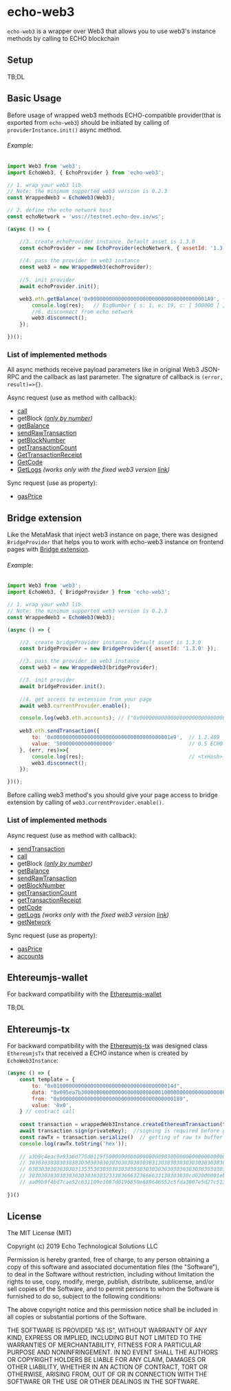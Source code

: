 
# echo-web3

``echo-web3`` is a wrapper over Web3 that allows you to use web3's instance methods by calling to ECHO blockchain

## Setup

TB;DL

## Basic Usage

Before usage of wrapped web3 methods ECHO-compatible provider(that is exported from `echo-web3`) should be 
initiated by calling of `providerInstance.init()` async method.

###### Example:

```javascript
import Web3 from 'web3';
import EchoWeb3, { EchoProvider } from 'echo-web3';

// 1. wrap your web3 lib. 
// Note: the minimum supported web3 version is 0.2.3 
const WrappedWeb3 = EchoWeb3(Web3);

// 2. define the echo network host
const echoNetwork = 'wss://testnet.echo-dev.io/ws';

(async () => {

	//3. create echoProvider instance. Default asset is 1.3.0
	const echoProvider = new EchoProvider(echoNetwork, { assetId: '1.3.0' });
	
	//4. pass the provider in web3 instance
	const web3 = new WrappedWeb3(echoProvider);
	
	//5. init provider
	await echoProvider.init();

	web3.eth.getBalance('0x00000000000000000000000000000000000001A9', (err, res)=>{
		console.log(res);   // BigNumber { s: 1, e: 19, c: [ 500000 ] } (50 ECHO in wei)
		//6. disconnect from echo network
		web3.disconnect();
	});

})();
```

### List of implemented methods

All async methods receive payload parameters like in original Web3 JSON-RPC and the callback as last parameter.
The signature of callback is ``(error, result)=>{}``.

Async request (use as method with callback):
* [call](https://github.com/ethereum/wiki/wiki/JSON-RPC#eth_call)
* getBlock *([only by number](https://github.com/ethereum/wiki/wiki/JSON-RPC#eth_getblockbynumber))*
* [getBalance](https://github.com/ethereum/wiki/wiki/JSON-RPC#eth_getbalance)
* [sendRawTransaction](https://github.com/ethereum/wiki/wiki/JSON-RPC#eth_sendrawtransaction)
* [getBlockNumber](https://github.com/ethereum/wiki/wiki/JSON-RPC#eth_blocknumber) 
* [getTransactionCount](https://github.com/ethereum/wiki/wiki/JSON-RPC#eth_gettransactioncount)
* [GetTransactionReceipt](https://github.com/ethereum/wiki/wiki/JSON-RPC#eth_gettransactionreceipt)
* [GetCode](https://github.com/ethereum/wiki/wiki/JSON-RPC#eth_getcode)
* [GetLogs](https://github.com/ethereum/wiki/wiki/JSON-RPC#eth_getlogs) *(works only with the fixed web3 version [link](https://github.com/toffick/web3.js/tree/fix-inputGetLogsFormatter-return-value))*

Sync request (use as property):
* [gasPrice](https://github.com/ethereum/wiki/wiki/JSON-RPC#eth_gasprice) 

## Bridge extension
Like the MetaMask that inject web3 instance on page, there was designed `BridgeProvider` that helps you to
work with echo-web3 instance on frontend pages with [Bridge extension](https://github.com/echoprotocol/bridge-extension).

###### Example:

```javascript
import Web3 from 'web3';
import EchoWeb3, { BridgeProvider } from 'echo-web3';

// 1. wrap your web3 lib.
// Note: the minimum supported web3 version is 0.2.3
const WrappedWeb3 = EchoWeb3(Web3);

(async () => {

	//2. create bridgeProvider instance. Default asset is 1.3.0
	const bridgeProvider = new BridgeProvider({ assetId: '1.3.0' });

	//3. pass the provider in web3 instance
	const web3 = new WrappedWeb3(bridgeProvider);

	//3. init provider
	await bridgeProvider.init();
	
	//4. get access to extension from your page
	await web3.currentProvider.enable();

	console.log(web3.eth.accounts); // ["0x000000000000000000000000000000000000013a"]
	
	web3.eth.sendTransaction({
		to: '0x00000000000000000000000000000000000001e9',  // 1.2.489
		value: '500000000000000000'                        // 0.5 ECHO
	}, (err, res)=>{
		console.log(res);                                  // <txHash>
		web3.disconnect();
	});

})();
```
Before calling web3 method's you should give your page access to bridge extension by calling of
`web3.currentProvider.enable()`. 

### List of implemented methods

Async request (use as method with callback):
* [sendTransaction](https://github.com/ethereum/wiki/wiki/JSON-RPC#eth_sendtransaction)
* [call](https://github.com/ethereum/wiki/wiki/JSON-RPC#eth_call)
* getBlock *([only by number](https://github.com/ethereum/wiki/wiki/JSON-RPC#eth_getblockbynumber))*
* [getBalance](https://github.com/ethereum/wiki/wiki/JSON-RPC#eth_getbalance)
* [sendRawTransaction](https://github.com/ethereum/wiki/wiki/JSON-RPC#eth_sendrawtransaction)
* [getBlockNumber](https://github.com/ethereum/wiki/wiki/JSON-RPC#eth_blocknumber) 
* [getTransactionCount](https://github.com/ethereum/wiki/wiki/JSON-RPC#eth_gettransactioncount)
* [getTransactionReceipt](https://github.com/ethereum/wiki/wiki/JSON-RPC#eth_gettransactionreceipt)
* [getCode](https://github.com/ethereum/wiki/wiki/JSON-RPC#eth_getcode)
* [getLogs](https://github.com/ethereum/wiki/wiki/JSON-RPC#eth_getlogs) *(works only with the fixed web3 version [link](https://github.com/toffick/web3.js/tree/fix-inputGetLogsFormatter-return-value))*
* [getNetwork](https://github.com/ethereum/wiki/wiki/JSON-RPC#net_version)

Sync request (use as property):
* [gasPrice](https://github.com/ethereum/wiki/wiki/JSON-RPC#eth_gasprice) 
* [accounts](https://github.com/ethereum/wiki/wiki/JSON-RPC#eth_accounts) 


## Ehtereumjs-wallet

For backward compatibility with the [Ethereumjs-wallet](https://github.com/ethereumjs/ethereumjs-wallet) 

TB;DL

## Ehtereumjs-tx

For backward compatibility with the [Ethereumjs-tx](https://github.com/ethereumjs/ethereumjs-tx) 
was designed class `EthereumjsTx` that received a ECHO instance when is created by `EchoWeb3Instance`: 

```javascript
(async () => {
	const template = {
		to: "0x010000000000000000000000000000000000014d",
		data: "0x095ea7b30000000000000000000000000100000000000000000000000000000000000155000000000000000000000000000000000000000000000000002386f26fc10000",
		from: "0x0000000000000000000000000000000000000189",
		value: '0x0',
	} // contract call
    		
	const transaction = wrappedWeb3Instance.createEthereumTransaction(template); //pass the etehreum transaction object
	await transaction.sign(privateKey);  //signing is required before getting of raw tx
	const rawTx = transaction.serialize()  // getting of raw tx buffer
	console.log(rawTx.toString('hex'));
	
	// a3b9c4eac9e93a6d775d0119f5000000000000000089030000000000000000008a01307830393565613762333030303030
	// 3030303030303030303030303030303030303030313030303030303030303030303030303030303030303030303030303
	// 0303030303030303135353030303030303030303030303030303030303030303030303030303030303030303030303030
	// 3030303030303030303030303233383666323666633130303030cd02000001eb4f9055faeb3d65362eb2fe1611203cb35
	// aa09b9f4bd7cae52c631109e1087d0196850e689646552c5fda3007e5d27c513938dee872e6d3c2bbc678b9b6a20e
	
})()
```

## License

The MIT License (MIT)

Copyright (c) 2019 Echo Technological Solutions LLC

Permission is hereby granted, free of charge, to any person obtaining a copy of
this software and associated documentation files (the "Software"), to deal in
the Software without restriction, including without limitation the rights to
use, copy, modify, merge, publish, distribute, sublicense, and/or sell copies of
the Software, and to permit persons to whom the Software is furnished to do so,
subject to the following conditions:

The above copyright notice and this permission notice shall be included in all
copies or substantial portions of the Software.

THE SOFTWARE IS PROVIDED "AS IS", WITHOUT WARRANTY OF ANY KIND, EXPRESS OR
IMPLIED, INCLUDING BUT NOT LIMITED TO THE WARRANTIES OF MERCHANTABILITY, FITNESS
FOR A PARTICULAR PURPOSE AND NONINFRINGEMENT. IN NO EVENT SHALL THE AUTHORS OR
COPYRIGHT HOLDERS BE LIABLE FOR ANY CLAIM, DAMAGES OR OTHER LIABILITY, WHETHER
IN AN ACTION OF CONTRACT, TORT OR OTHERWISE, ARISING FROM, OUT OF OR IN
CONNECTION WITH THE SOFTWARE OR THE USE OR OTHER DEALINGS IN THE SOFTWARE.
